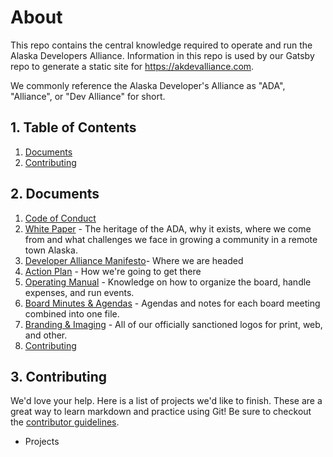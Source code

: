 # About

This repo contains the central knowledge required to operate and run the Alaska Developers Alliance. Information in this repo is used by our Gatsby repo to generate a static site for https://akdevalliance.com.

We commonly reference the Alaska Developer's Alliance as "ADA", "Alliance", or "Dev Alliance" for short.

##  1. <a name='TableofContents'></a>Table of Contents
<!-- vscode-markdown-toc -->
1. [Documents](#Documents)
2. [Contributing](#Contributing)

<!-- vscode-markdown-toc-config
	numbering=true
	autoSave=true
	/vscode-markdown-toc-config -->
<!-- /vscode-markdown-toc -->

##  2. <a name='Documents'></a>Documents

1. [Code of Conduct](code-of-conduct.md)
2. [White Paper](white-paper.md) - The heritage of the ADA, why it exists, where we come from and what challenges we face in growing a community in a remote town Alaska.
3. [Developer Alliance Manifesto](developer-manifesto.md)- Where we are headed
4. [Action Plan](action-plan.md) - How we're going to get there
5. [Operating Manual](operating-manual.md) - Knowledge on how to organize the board, handle expenses, and run events.
6. [Board Minutes & Agendas](board-minutes-agends/) - Agendas and notes for each board meeting combined into one file.
7. [Branding & Imaging](branding-images/) - All of our officially sanctioned logos for print, web, and other.
8. [Contributing](contributing.md)

##  3. <a name='Contributing'></a>Contributing
We'd love your help. Here is a list of projects we'd like to finish. These are a great way to learn markdown and practice using Git! Be sure to checkout the [contributor guidelines](contibuting.md).

* Projects